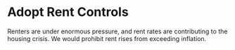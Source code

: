 Adopt Rent Controls
===================

Renters are under enormous pressure, and rent rates are contributing to 
the housing crisis. We would prohibit rent rises from exceeding 
inflation. 